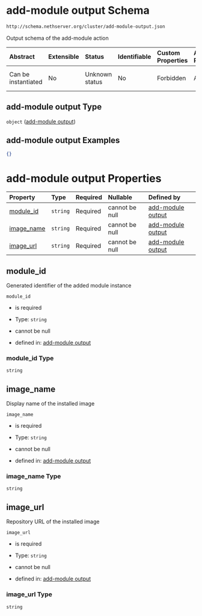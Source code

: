 # add-module output Schema

```txt
http://schema.nethserver.org/cluster/add-module-output.json
```

Output schema of the add-module action

| Abstract            | Extensible | Status         | Identifiable | Custom Properties | Additional Properties | Access Restrictions | Defined In                                                                      |
| :------------------ | :--------- | :------------- | :----------- | :---------------- | :-------------------- | :------------------ | :------------------------------------------------------------------------------ |
| Can be instantiated | No         | Unknown status | No           | Forbidden         | Allowed               | none                | [add-module-output.json](cluster/add-module-output.json "open original schema") |

## add-module output Type

`object` ([add-module output](add-module-output.md))

## add-module output Examples

```json
{}
```

# add-module output Properties

| Property                  | Type     | Required | Nullable       | Defined by                                                                                                                                           |
| :------------------------ | :------- | :------- | :------------- | :--------------------------------------------------------------------------------------------------------------------------------------------------- |
| [module_id](#module_id)   | `string` | Required | cannot be null | [add-module output](add-module-output-properties-module_id.md "http://schema.nethserver.org/cluster/add-module-output.json#/properties/module_id")   |
| [image_name](#image_name) | `string` | Required | cannot be null | [add-module output](add-module-output-properties-image_name.md "http://schema.nethserver.org/cluster/add-module-output.json#/properties/image_name") |
| [image_url](#image_url)   | `string` | Required | cannot be null | [add-module output](add-module-output-properties-image_url.md "http://schema.nethserver.org/cluster/add-module-output.json#/properties/image_url")   |

## module_id

Generated identifier of the added module instance

`module_id`

*   is required

*   Type: `string`

*   cannot be null

*   defined in: [add-module output](add-module-output-properties-module_id.md "http://schema.nethserver.org/cluster/add-module-output.json#/properties/module_id")

### module_id Type

`string`

## image_name

Display name of the installed image

`image_name`

*   is required

*   Type: `string`

*   cannot be null

*   defined in: [add-module output](add-module-output-properties-image_name.md "http://schema.nethserver.org/cluster/add-module-output.json#/properties/image_name")

### image_name Type

`string`

## image_url

Repository URL of the installed image

`image_url`

*   is required

*   Type: `string`

*   cannot be null

*   defined in: [add-module output](add-module-output-properties-image_url.md "http://schema.nethserver.org/cluster/add-module-output.json#/properties/image_url")

### image_url Type

`string`

